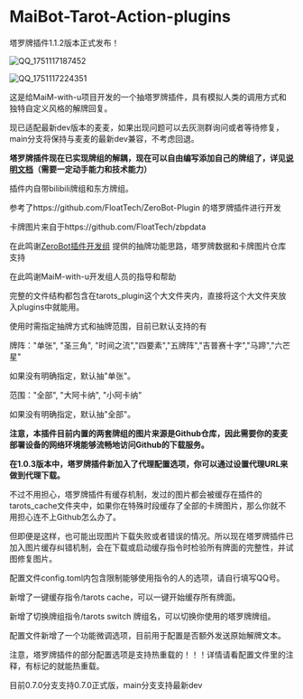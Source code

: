 # MaiBot-Tarot-Action-plugins
塔罗牌插件1.1.2版本正式发布！

![QQ_1751117187452](https://github.com/user-attachments/assets/3eb9b721-aa41-4edb-86bf-fe9cf84fdcb9)

![QQ_1751117224351](https://github.com/user-attachments/assets/7b13be4b-4b66-48e1-9c0b-d07ff65dc7ea)

这是给MaiM-with-u项目开发的一个抽塔罗牌插件，具有模拟人类的调用方式和独特自定义风格的解牌回复。

现已适配最新dev版本的麦麦，如果出现问题可以去灰测群询问或者等待修复，main分支将保持与麦麦的最新dev兼容，不考虑回退。

**塔罗牌插件现在已实现牌组的解耦，现在可以自由编写添加自己的牌组了，详见[说明文档](https://github.com/A0000Xz/MaiBot-Tarots-Plugin/blob/main/help.md)（需要一定动手能力和技术能力）**

插件内自带bilibili牌组和东方牌组。

参考了https://github.com/FloatTech/ZeroBot-Plugin
的塔罗牌插件进行开发

卡牌图片来自于https://github.com/FloatTech/zbpdata

在此鸣谢[ZeroBot插件开发组](https://github.com/FloatTech)
提供的抽牌功能思路，塔罗牌数据和卡牌图片仓库支持

在此鸣谢MaiM-with-u开发组人员的指导和帮助

完整的文件结构都包含在tarots_plugin这个大文件夹内，直接将这个大文件夹放入plugins中就能用。

使用时需指定抽牌方式和抽牌范围，目前已默认支持的有

牌阵："单张", "圣三角", "时间之流","四要素","五牌阵","吉普赛十字","马蹄","六芒星"

如果没有明确指定，默认抽"单张"。

范围："全部", "大阿卡纳", "小阿卡纳"

如果没有明确指定，默认抽"全部"。

**注意，本插件目前内置的两套牌组的图片来源是Github仓库，因此需要你的麦麦部署设备的网络环境能够流畅地访问Github的下载服务。**

**在1.0.3版本中，塔罗牌插件新加入了代理配置选项，你可以通过设置代理URL来做到代理下载。**

不过不用担心，塔罗牌插件有缓存机制，发过的图片都会被缓存在插件的tarots_cache文件夹中，如果你在特殊时段缓存了全部的卡牌图片，那么你就不用担心连不上Github怎么办了。

但即便是这样，也可能出现图片下载失败或者错误的情况。所以现在塔罗牌插件已加入图片缓存纠错机制，会在下载或启动缓存指令时检验所有牌面的完整性，并试图修复图片。

配置文件config.toml内包含限制能够使用指令的人的选项，请自行填写QQ号。

新增了一键缓存指令/tarots cache，可以一键开始缓存所有牌面。

新增了切换牌组指令/tarots switch 牌组名，可以切换你使用的塔罗牌牌组。

配置文件新增了一个功能微调选项，目前用于配置是否额外发送原始解牌文本。

注意，塔罗牌插件的部分配置选项是支持热重载的！！！详情请看配置文件里的注释，有标记的就能热重载。

目前0.7.0分支支持0.7.0正式版，main分支支持最新dev
